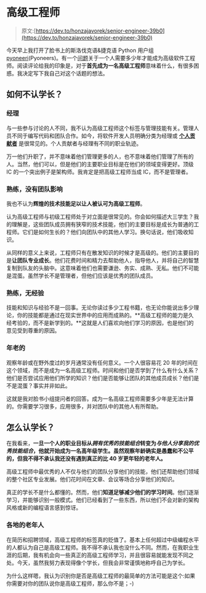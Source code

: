 # 高级工程师

> 原文:[https://dev.to/honzajavorek/senior-engineer-39b0](https://dev.to/honzajavorek/senior-engineer-39b0)

今天早上我打开了脸书上的斯洛伐克语&捷克语 Python 用户组[pyoneeri](https://www.facebook.com/groups/pyonieri/)(Pyoneers)。有一个[问题](https://www.facebook.com/groups/pyonieri/permalink/1965160656829435/)关于一个人需要多少年才能成为高级软件工程师。阅读评论给我的印象是，对于**首先成为一名高级工程师**意味着什么，有很多困惑。我决定写下我自己对这个话题的想法。

## 如何不认学长？

### 经理

与一些参与讨论的人不同，我不认为高级工程师这个标签与管理技能有关。管理人员不同于编写代码和团队合作。如今，将软件开发人员明确分类为经理或 **[个人贡献者](https://duckduckgo.com/?q=individual+contributor)** 是很常见的。个人贡献者与经理有不同的职业轨迹。

万一他们升职了，并不意味着他们管理更多的人，也不意味着他们管理了所有的人。当然，他们可以，但是他们的主要职业目标是在他们的领域变得更好。顶级 IC 的一个突出例子是架构师。我肯定是把高级工程师当成 IC，而不是管理者。

### 熟练，没有团队影响

我也不认为**辉煌的技术技能足以让人被认可为高级工程师**。

认为高级工程师与初级工程师处于对立面是很常见的。你会如何描述大三学生？我的理解是，这些团队成员拥有狭窄的技术技能，他们的主要目标是成长为普通的工程师。它们是如何生长的？他们向团队中的其他人学习。换句话说，他们吸收知识。

从同样的意义上来说，工程师只有在散发知识的时候才是高级的。他们的主要目的是**让团队专业成长**。他们花费时间和精力去帮助他人，指导他人，并将自己的智慧复制到队友的头脑中。这意味着他们也需要谦逊、务实、成熟、无私。他们不可能是混蛋。虽然学长不是管理者，但他们应该是优秀的团队成员。

### 熟练，无经验

技能和知识与经验不是一回事。无论你读过多少工程书籍，也无论你能说出多少理论，你的技能都是通过在现实世界中的应用而成熟的。**高级工程师的能力是久经考验的，而不是新学到的。**这就是人们喜欢向他们学习的原因，也是他们的意见受到尊重的原因。

### 年老的

观察年龄或在野外度过的岁月通常没有任何意义。一个人很容易花 20 年的时间在这个领域，而不是成为一名高级工程师。时间和他们是否学到了什么有什么关系？他们是否尝试应用他们所学的知识？他们是否能够让团队的其他成员成长？他们是不是混蛋？事实并非如此。

这就是我对脸书小组提问者的回答。成为一名高级工程师需要多少年是无法计算的。你需要学习很多，应用很多，并对团队中的其他人有所帮助。

## 怎么认学长？

在我看来，**一旦一个人的职业目标从*拥有优秀的技能组合*转变为*与他人分享我的优秀技能组合*，他就开始成为一名高年级学生。虽然观察年龄确实是愚蠢和不公平的，但我不得不承认我还没有遇到真正的比 40 岁更年轻的老年人。**

高级工程师中最优秀的人不仅与他们的团队分享他们的技能，他们还帮助他们领域的整个社区专业发展。他们花时间在文章、会议等场合分享他们的知识。

真正的学长不是什么都懂的。然而，他们**知道足够减少他们的学习时间**。他们逐渐学习，并能够识别一般模式。他们已经看到了一些东西，所以他们不会对新的架构风格或新的编程语言感到惊讶。

### 各地的老年人

在简历和招聘领域，高级工程师的标签真的贬值了。基本上任何超过中级编程水平的人都认为自己是高级工程师。我不得不承认我也没什么不同。然而，在我职业生涯的后期，我有机会向一些真正的高级工程师学习，并且很容易就能发现不同之处。今天，虽然我努力表现得像个学长，但我会非常谨慎地称呼自己为学长。

为什么这样嗯，我认为识别你是否是高级工程师的最简单的方法可能是这个:如果你需要对你的团队说你是高级工程师，那么你不是；-)